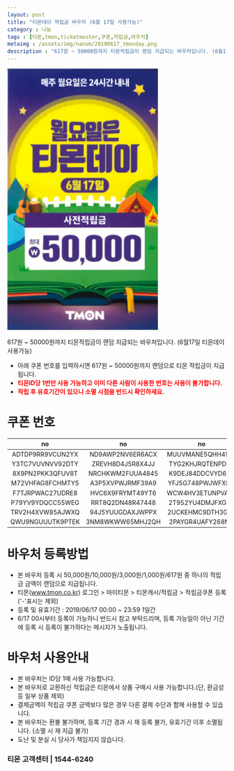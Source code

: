 ```yaml
---
layout: post
title: "티몬데이 적립금 바우처 (6월 17일 사용가능)"
category : 나눔
tags : [티몬,tmon,ticketmoster,쿠폰,적립금,바우처]
metaimg : /assets/img/nanum/20190617_tmonday.png
description : "617원 ~ 50000원까지 티몬적립금이 랜덤 지급되는 바우처입니다. (6월17일 티몬데이 사용가능)"
---
```


![티몬 적립금 바우처 이미지](/assets/img/nanum/20190617_tmonday.png)

617원 ~ 50000원까지 티몬적립금이 랜덤 지급되는 바우처입니다. (6월17일 티몬데이 사용가능)
- 아래 쿠폰 번호를 입력하시면 617원 ~ 50000원까지 랜덤으로 티몬 적립금이 지급됩니다.    
- <b style="color:red">티몬ID당 1번만 사용 가능하고 이미 다른 사람이 사용한 번호는 사용이 불가합니다.</b>    
- <b style="color:red">적립 후 유효기간이 있으니 소멸 시점을 반드시 확인하세요.</b>


# 쿠폰 번호 #
|no|no|no|no|
|:---:|:---:|:---:|:---:|
|ADTDP9RR9VCUN2YX|ND9AWP2NV6ER6ACX|MUUVMANE5QHH45VJ|93M25Q5U65NF939U|
|Y3TC7VUVNVV92DTY|ZREVH8D4J5R8X4JJ|TYG2KHJRQTENPD4Y|92KT3GJJ3FCCU2TH|
|8X9PN2PKK3QFUV8T|NRCHKWM2FUUA4845|K9DEJ84DDCVYD654|64KQ957528JCXEDH|
|M72VHFAG8FCHMTY5|A3P5XVPWJRMF39A9|YFJ5G748PWJWFXM9|T22T64WCCJQJEU9D|
|F7TJRPWAC27UDRE8|HVC6X9FRYMT49YT6|WCW4HV3ETUNPVA63|JQJXUXQVGEKUWXAF|
|P79YV9YDQCC55WEG|RRT8Q2DN48R47448|2T952YU4DMJFXGEQ|PGA529VVEDA8G3CD|
|TRV2H4XVW85AJWXQ|94J5YUUGDAXJWPPX|2UCKEHMC9DTH3GV4|MEKJ48JXF28VJTQM|
|QWU9NGUUUTK9PTEK|3NM8WKWW65MHJ2QH|2PAYGR4UAFY268M8|FDX2WCKVC4J563HG|


# 바우처 등록방법 #
- 본 바우처 등록 시 50,000원/10,000원/3,000원/1,000원/617원 중 하나의 적립금 금액이 랜덤으로 지급됩니다.
- 티몬(www.tmon.co.kr) 로그인 > 마이티몬 > 티몬캐시/적립금 > 적립금쿠폰 등록 ('-'표시는 제외)
- 등록 및 유효기간 : 2019/06/17 00:00 ~ 23:59 1일간    
- 6/17 00시부터 등록이 가능하니 반드시 참고 부탁드리며, 등록 가능일이 아닌 기간에 등록 시 등록이 불가하다는 메시지가 노출됩니다.

# 바우처 사용안내 #
- 본 바우처는 ID당 1매 사용 가능합니다.
- 본 바우처로 교환하신 적립금은 티몬에서 상품 구매시 사용 가능합니다.(단, 환금성 등 일부 상품 제외)
- 결제금액이 적립금 쿠폰 금액보다 많은 경우 다른 결제 수단과 함께 사용할 수 있습니다.
- 본 바우처는 환불 불가하며, 등록 기간 경과 시 재 등록 불가, 유효기간 이후 소멸됩니다. (소멸 시 재 지급 불가)
- 도난 및 분실 시 당사가 책임지지 않습니다.

### 티몬 고객센터 | 1544-6240 ###
